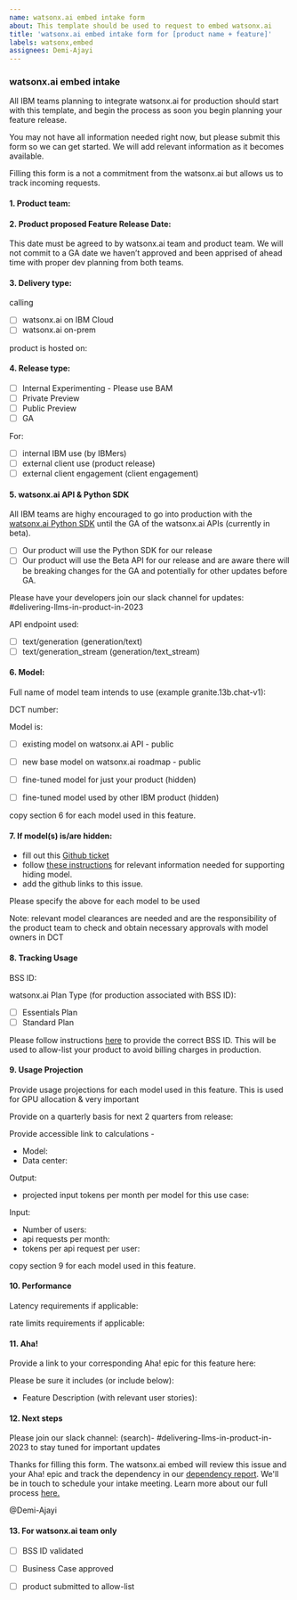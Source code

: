 ```yaml
---
name: watsonx.ai embed intake form
about: This template should be used to request to embed watsonx.ai 
title: 'watsonx.ai embed intake form for [product name + feature]'
labels: watsonx,embed
assignees: Demi-Ajayi 
---
```


### watsonx.ai embed intake

All IBM teams planning to integrate watsonx.ai for production should start with this template, and begin the process as soon you begin planning your feature release.

You may not have all information needed right now, but please submit this form so we can get started. We will add relevant information as it becomes available.

Filling this form is a not a commitment from the watsonx.ai but allows us to track incoming requests.

#### 1. Product team:

#### 2. Product proposed Feature Release Date:

This date must be agreed to by watsonx.ai team and product team. We will not commit to a GA date we haven’t approved and been apprised of ahead time with proper dev planning from both teams.

#### 3. Delivery type:

calling

- [ ] watsonx.ai on IBM Cloud
- [ ] watsonx.ai on-prem

product is hosted on:

#### 4. Release type:

- [ ] Internal Experimenting - Please use BAM
- [ ] Private Preview
- [ ] Public Preview
- [ ] GA

For:

- [ ] internal IBM use (by IBMers)
- [ ] external client use (product release)
- [ ] external client engagement (client engagement)

#### 5. watsonx.ai API & Python SDK

All IBM teams are highy encouraged to go into production with the [watsonx.ai Python SDK](https://ibm.github.io/watson-machine-learning-sdk/install.html) until the GA of the watsonx.ai APIs (currently in beta).

- [ ] Our product will use the Python SDK for our release
- [ ] Our product will use the Beta API for our release and are aware there will be breaking changes for the GA and potentially for other updates before GA. 

Please have your developers join our slack channel for updates: #delivering-llms-in-product-in-2023

API endpoint used:

- [ ] text/generation (generation/text)
- [ ] text/generation_stream (generation/text_stream)

#### 6. Model:

Full name of model team intends to use (example granite.13b.chat-v1):

DCT number:

Model is:

- [ ] existing model on watsonx.ai API - public

- [ ] new base model on watsonx.ai roadmap - public

- [ ] fine-tuned model for just your product (hidden)

- [ ] fine-tuned model used by other IBM product (hidden)

copy section 6 for each model used in this feature.

#### 7. If model(s) is/are hidden:

- fill out this [Github ticket](https://github.ibm.com/NGP-TWC/ml-planning/issues/new?assignees=julianpayne&labels=WML-BYOM%2Cwatsonx%2Cwatsonx-inference-proxy%2Cwatsonx-fm-dev%2CdevOps&template=wml-byom-onboarding.md&title=watsonx.ai+onboarding+request)
- follow [these instructions](https://ibm.ent.box.com/notes/1349751157331?s=bbp3rbdt29q81mqpci3ylopz43t1zc2b) for relevant information needed for supporting hiding model.
- add the github links to this issue.

Please specify  the above for each model to be used

Note: relevant model clearances are needed and are the responsibility of the product team to check and obtain necessary approvals with model owners in DCT

#### 8. Tracking Usage

BSS ID:

watsonx.ai Plan Type (for production associated with BSS ID):
- [ ] Essentials Plan
- [ ] Standard Plan 

Please follow instructions [here](https://w3.ibm.com/w3publisher/using-llms-ibm/delivery-playbook/cost-tracking-getting-started) to provide the correct BSS ID. This will be used to allow-list your product to avoid billing charges in production. 



#### 9. Usage Projection

Provide usage projections for each model used in this feature. This is used for GPU allocation & very important

Provide on a quarterly basis for next 2 quarters from release:

Provide accessible link to calculations -

- Model:
- Data center:

Output:

- projected input tokens per month per model for this use case: 

Input:

- Number of users:
- api requests per month:
- tokens per api request per user:

copy section 9 for each model used in this feature.

#### 10. Performance

Latency requirements if applicable:

rate limits requirements if applicable:

#### 11. Aha!

Provide a link to your corresponding Aha! epic for this feature here:

Please be sure it includes (or include below):

- Feature Description (with relevant user stories): 

#### 12. Next steps

Please join our slack channel: (search)- #delivering-llms-in-product-in-2023 to stay tuned for important updates 

Thanks for filling this form. The watsonx.ai embed will review this issue and your Aha! epic and track the dependency in our [dependency report](https://ibm.biz/watsonxai-embed-dependency-report).
We'll be in touch to schedule your intake meeting.
Learn more about our full process [here.](https://w3.ibm.com/w3publisher/using-llms-ibm/delivery-playbook)  

@Demi-Ajayi

#### 13. For watsonx.ai team only
- [ ] BSS ID validated
- [ ] Business Case approved
- [ ] product submitted to allow-list

